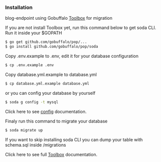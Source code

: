 [Toolbox]: <https://gobuffalo.io/en/docs/db/toolbox>
[config]: <https://gobuffalo.io/en/docs/db/configuration>

### Installation

blog-endpoint using Gobuffalo [Toolbox] for migration 

If you are not install Toolbox yet, run this command below to get soda CLI. Run it inside your $GOPATH
```sh
$ go get github.com/gobuffalo/pop/...
$ go install github.com/gobuffalo/pop/soda
```

Copy .env.example to .env, edit it for your database configuration
```sh
$ cp .env.example .env
```

Copy database.yml.example to database.yml 
```sh
$ cp database.yml.example database.yml
```

or you can config your database by yourself

```sh
$ soda g config -t mysql
```
Click here to see [config] documentation.

Finaly run this command to migrate your database
```sh
$ soda migrate up
```

If you want to skip installing soda CLI you can dump your table with schema.sql inside /migrations

Click here to see full [Toolbox] documentation.